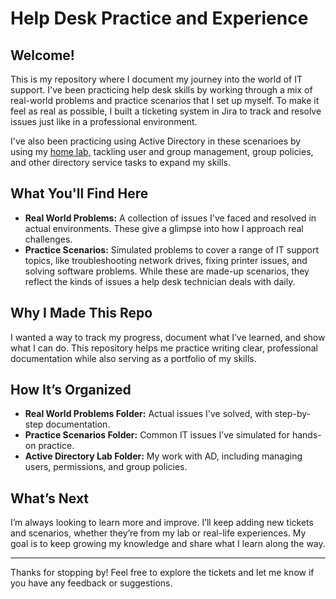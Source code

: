 # Help Desk Practice and Experience

## Welcome!

This is my repository where I document my journey into the world of IT support. I've been practicing help desk skills by working through a mix of real-world problems and practice scenarios that I set up myself. To make it feel as real as possible, I built a ticketing system in Jira to track and resolve issues just like in a professional environment.

I've also been practicing using Active Directory in these scenarioes by using my [home lab,](https://github.com/pauljang3/HomeLab) tackling user and group management, group policies, and other directory service tasks to expand my skills.

## What You'll Find Here

- **Real World Problems:** A collection of issues I've faced and resolved in actual environments. These give a glimpse into how I approach real challenges.
- **Practice Scenarios:** Simulated problems to cover a range of IT support topics, like troubleshooting network drives, fixing printer issues, and solving software problems. While these are made-up scenarios, they reflect the kinds of issues a help desk technician deals with daily.

## Why I Made This Repo

I wanted a way to track my progress, document what I’ve learned, and show what I can do. This repository helps me practice writing clear, professional documentation while also serving as a portfolio of my skills.

## How It’s Organized

- **Real World Problems Folder:** Actual issues I've solved, with step-by-step documentation.
- **Practice Scenarios Folder:** Common IT issues I’ve simulated for hands-on practice.
- **Active Directory Lab Folder:** My work with AD, including managing users, permissions, and group policies.

## What’s Next

I’m always looking to learn more and improve. I’ll keep adding new tickets and scenarios, whether they’re from my lab or real-life experiences. My goal is to keep growing my knowledge and share what I learn along the way.

---

Thanks for stopping by! Feel free to explore the tickets and let me know if you have any feedback or suggestions.

